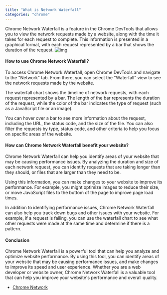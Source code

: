 ```yaml
---
title: "What is Network Waterfall"
categories: "chrome"
---
```


Chrome Network Waterfall is a feature in the Chrome DevTools that allows you to view the network requests made by a website, along with the time it takes for each request to complete. This information is presented in a graphical format, with each request represented by a bar that shows the duration of the request.
![img](https://wd.imgix.net/image/NJdAV9UgKuN8AhoaPBquL7giZQo1/h90CtfziXluvh1LSSKJE.png?auto=format)

#### How to use Chrome Network Waterfall?

To access Chrome Network Waterfall, open Chrome DevTools and navigate to the "Network" tab. From there, you can select the "Waterfall" view to see the network requests made by the website.

The waterfall chart shows the timeline of network requests, with each request represented by a bar. The length of the bar represents the duration of the request, while the color of the bar indicates the type of request (such as a JavaScript file or an image).

You can hover over a bar to see more information about the request, including the URL, the status code, and the size of the file. You can also filter the requests by type, status code, and other criteria to help you focus on specific areas of the website.

#### How can Chrome Network Waterfall benefit your website?

Chrome Network Waterfall can help you identify areas of your website that may be causing performance issues. By analyzing the duration and size of each network request, you can identify requests that are taking longer than they should, or files that are larger than they need to be.

Using this information, you can make changes to your website to improve its performance. For example, you might optimize images to reduce their size, or move JavaScript files to the bottom of the page to improve page load times.

In addition to identifying performance issues, Chrome Network Waterfall can also help you track down bugs and other issues with your website. For example, if a request is failing, you can use the waterfall chart to see what other requests were made at the same time and determine if there is a pattern.

#### Conclusion

Chrome Network Waterfall is a powerful tool that can help you analyze and optimize website performance. By using this tool, you can identify areas of your website that may be causing performance issues, and make changes to improve its speed and user experience. Whether you are a web developer or website owner, Chrome Network Waterfall is a valuable tool that can help you improve your website's performance and overall quality.

- [Chrome Network](https://developer.chrome.com/docs/devtools/network/reference//)
